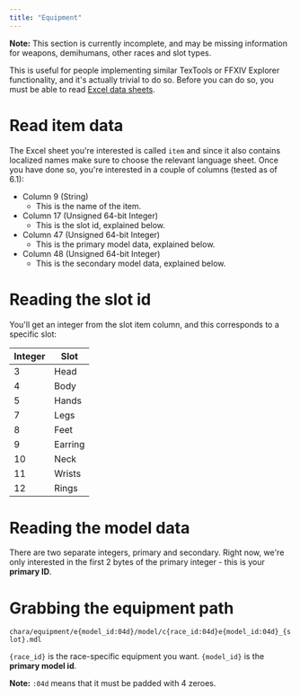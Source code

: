 ```yaml
---
title: "Equipment"
---
```


**Note:** This section is currently incomplete, and may be missing information for weapons, demihumans, other races and slot types.

This is useful for people implementing similar TexTools or FFXIV Explorer functionality, and it's actually trivial to do so. Before you can do so, you must be able to read [Excel data sheets](formats/exd).

# Read item data

The Excel sheet you're interested is called `item` and since it also contains localized names make sure to choose the relevant language sheet. Once you have done so, you're interested in a couple of columns (tested as of 6.1):

* Column 9 (String)
    * This is the name of the item.
* Column 17 (Unsigned 64-bit Integer)
    * This is the slot id, explained below.
* Column 47 (Unsigned 64-bit Integer)
    * This is the primary model data, explained below.
* Column 48 (Unsigned 64-bit Integer)
    * This is the secondary model data, explained below.

# Reading the slot id

You'll get an integer from the slot item column, and this corresponds to a specific slot:

| Integer | Slot    |
|---------|---------|
| 3       | Head    |
| 4       | Body    |
| 5       | Hands   |
| 7       | Legs    |
| 8       | Feet    |
| 9       | Earring |
| 10      | Neck    |
| 11      | Wrists  |
| 12      | Rings   |

# Reading the model data

There are two separate integers, primary and secondary. Right now, we're only interested in the first 2 bytes of the primary integer - this
is your **primary ID**.

# Grabbing the equipment path

`chara/equipment/e{model_id:04d}/model/c{race_id:04d}e{model_id:04d}_{slot}.mdl`

`{race_id}` is the race-specific equipment you want.
`{model_id}` is the **primary model id**.

**Note:** `:04d` means that it must be padded with 4 zeroes.
